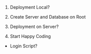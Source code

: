 

1) Deployment Local?
2) Create Server and Database on Root
4) Deployment on Server?

5) Start Happy Coding
- Login Script?